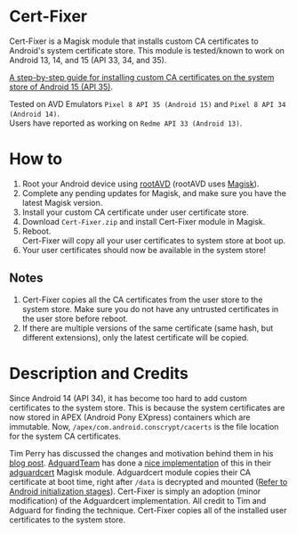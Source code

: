 # Cert-Fixer

Cert-Fixer is a Magisk module that installs custom CA certificates to Android's system certificate store.
This module is tested/known to work on Android 13, 14, and 15 (API 33, 34, and 35). 

[A step-by-step guide for installing custom CA certificates on the system store of Android 15 (API 35)](https://blog.pwnlogs.dev/articles/cert-fixer/index.html).

Tested on AVD Emulators `Pixel 8 API 35 (Android 15)` and `Pixel 8 API 34 (Android 14)`.  
Users have reported as working on `Redme API 33 (Android 13)`.

# How to

1. Root your Android device using [rootAVD](https://gitlab.com/newbit/rootAVD) (rootAVD uses [Magisk](https://github.com/topjohnwu/Magisk)).
2. Complete any pending updates for Magisk, and make sure you have the latest Magisk version.
3. Install your custom CA certificate under user certificate store.
4. Download `Cert-Fixer.zip` and install Cert-Fixer module in Magisk.
5. Reboot.  
   Cert-Fixer will copy all your user certificates to system store at boot up.
6. Your user certificates should now be available in the system store!

## Notes
1. Cert-Fixer copies all the CA certificates from the user store to the system store. Make sure you do not have any untrusted certificates in the user store before reboot.
2. If there are multiple versions of the same certificate (same hash, but different extensions), only the latest certificate will be copied.


# Description and Credits

Since Android 14 (API 34), it has become too hard to add custom certificates to the system store. This is because the system certificates are now stored in APEX (Android Pony EXpress) containers which are immutable. Now, `/apex/com.android.conscrypt/cacerts` is the file location for the system CA certificates.

Tim Perry has discussed the changes and motivation behind them in his [blog post](https://httptoolkit.com/blog/android-14-install-system-ca-certificate/#how-to-install-system-ca-certificates-in-android-14). [AdguardTeam](https://github.com/AdguardTeam) has done a [nice implementation](https://github.com/AdguardTeam/adguardcert/blob/9b0fe1e0907228a2dd69e4b0fe9cac848add336a/module/post-fs-data.sh) of this in their [adguardcert](https://github.com/AdguardTeam/adguardcert) Magisk module. Adguardcert module copies their CA certificate at boot time, right after `/data` is decrypted and mounted ([Refer to Android initialization stages](https://sx.ix5.org/info/android-init-stages/)). Cert-Fixer is simply an adoption (minor modification) of the Adguardcert implementation. All credit to Tim and Adguard for finding the technique. Cert-Fixer copies all of the installed user certificates to the system store. 



